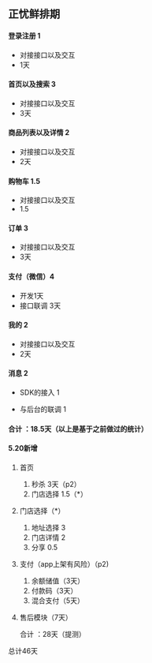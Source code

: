 ## 正忧鲜排期

#### 登录注册 1

- 对接接口以及交互
- 1天

#### 首页以及搜索 3

- 对接接口以及交互
- 3天

#### 商品列表以及详情 2

- 对接接口以及交互
- 2天

#### 购物车 1.5

- 对接接口以及交互
- 1.5

#### 订单 3

- 对接接口以及交互
- 3天

#### 支付（微信）4

- 开发1天
- 接口联调 3天

#### 我的 2

- 对接接口以及交互
- 2天

#### 消息 2

- SDK的接入 1

- 与后台的联调 1

  

#### 合计 ：18.5天（以上是基于之前做过的统计）

#### 5.20新增

1. 首页
    1. 秒杀  3天（p2）
    3. 门店选择 1.5（*）
    
2. 门店选择（*）
    1. 地址选择  3
    2. 门店详情  2
    3. 分享 0.5
    
3. 支付（app上架有风险）（p2)
    
    1. 余额储值（3天）		
    2. 付款码（3天）
    3. 混合支付（5天）
    
    
    
4. 售后模块（7天）

    合计 ：28天（提测）

总计46天